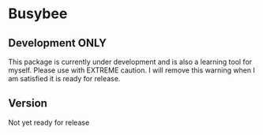 Busybee
=======

Development ONLY
----------------

This package is currently under development and is also a learning tool for myself.  Please use with 
EXTREME caution.   I will remove this warning when I am satisfied it is ready for release.


Version
-------

Not yet ready for release